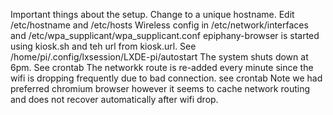 Important things about the setup.
Change to a unique hostname. Edit /etc/hostname and /etc/hosts
Wireless config in /etc/network/interfaces and /etc/wpa_supplicant/wpa_supplicant.conf
epiphany-browser is started using kiosk.sh and teh url from kiosk.url.
See /home/pi/.config/lxsession/LXDE-pi/autostart
The system shuts down at 6pm. See crontab
The networkk route is re-added every minute since the wifi is dropping frequently due to bad connection. see crontab
Note we had preferred chromium browser however it seems to cache network routing and does not recover automatically after wifi drop.
